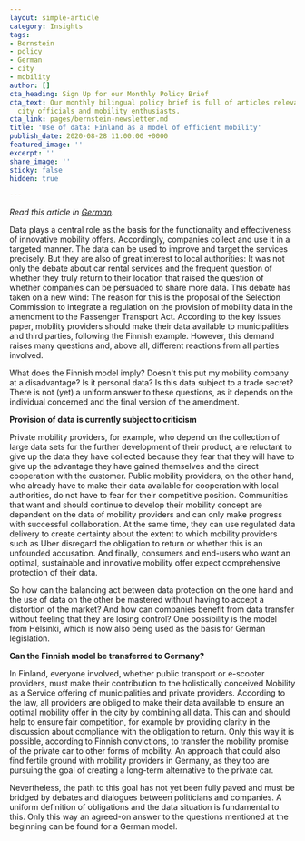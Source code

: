 ```yaml
---
layout: simple-article
category: Insights
tags:
- Bernstein
- policy
- German
- city
- mobility
author: []
cta_heading: Sign Up for our Monthly Policy Brief
cta_text: Our monthly bilingual policy brief is full of articles relevant to policymakers,
  city officials and mobility enthusiasts.
cta_link: pages/bernstein-newsletter.md
title: 'Use of data: Finland as a model of efficient mobility'
publish_date: 2020-08-28 11:00:00 +0000
featured_image: ''
excerpt: ''
share_image: ''
sticky: false
hidden: true

---
```

_Read this article in_ [_German_]( https://bernstein-group.com/2020/08/24/nutzung-von-daten-finnland-als-vorbild-effizienter-mobilitaet/).

  
Data plays a central role as the basis for the functionality and effectiveness of innovative mobility offers. Accordingly, companies collect and use it in a targeted manner. The data can be used to improve and target the services precisely. But they are also of great interest to local authorities: It was not only the debate about car rental services and the frequent question of whether they truly return to their location that raised the question of whether companies can be persuaded to share more data. This debate has taken on a new wind: The reason for this is the proposal of the Selection Commission to integrate a regulation on the provision of mobility data in the amendment to the Passenger Transport Act. According to the key issues paper, mobility providers should make their data available to municipalities and third parties, following the Finnish example. However, this demand raises many questions and, above all, different reactions from all parties involved.

What does the Finnish model imply? Doesn't this put my mobility company at a disadvantage? Is it personal data? Is this data subject to a trade secret? There is not (yet) a uniform answer to these questions, as it depends on the individual concerned and the final version of the amendment.

  
**Provision of data is currently subject to criticism**

Private mobility providers, for example, who depend on the collection of large data sets for the further development of their product, are reluctant to give up the data they have collected because they fear that they will have to give up the advantage they have gained themselves and the direct cooperation with the customer. Public mobility providers, on the other hand, who already have to make their data available for cooperation with local authorities, do not have to fear for their competitive position. Communities that want and should continue to develop their mobility concept are dependent on the data of mobility providers and can only make progress with successful collaboration. At the same time, they can use regulated data delivery to create certainty about the extent to which mobility providers such as Uber disregard the obligation to return or whether this is an unfounded accusation. And finally, consumers and end-users who want an optimal, sustainable and innovative mobility offer expect comprehensive protection of their data.

So how can the balancing act between data protection on the one hand and the use of data on the other be mastered without having to accept a distortion of the market? And how can companies benefit from data transfer without feeling that they are losing control? One possibility is the model from Helsinki, which is now also being used as the basis for German legislation.

**Can the Finnish model be transferred to Germany?**

In Finland, everyone involved, whether public transport or e-scooter providers, must make their contribution to the holistically conceived Mobility as a Service offering of municipalities and private providers. According to the law, all providers are obliged to make their data available to ensure an optimal mobility offer in the city by combining all data. This can and should help to ensure fair competition, for example by providing clarity in the discussion about compliance with the obligation to return. Only this way it is possible, according to Finnish convictions, to transfer the mobility promise of the private car to other forms of mobility. An approach that could also find fertile ground with mobility providers in Germany, as they too are pursuing the goal of creating a long-term alternative to the private car.

Nevertheless, the path to this goal has not yet been fully paved and must be bridged by debates and dialogues between politicians and companies. A uniform definition of obligations and the data situation is fundamental to this. Only this way an agreed-on answer to the questions mentioned at the beginning can be found for a German model.